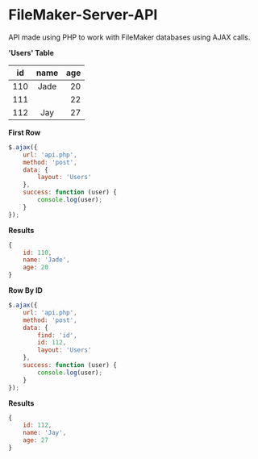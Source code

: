 # FileMaker-Server-API

API made using PHP to work with FileMaker databases using AJAX calls.

__'Users' Table__

| id       | name      | age    |
| -------- |:---------:| ------:|
| 110      | Jade      | 20     |
| 111      |           | 22     |
| 112      | Jay       | 27     |


__First Row__
```js
$.ajax({
    url: 'api.php',
    method: 'post',
    data: {
        layout: 'Users'
    },
    success: function (user) {
        console.log(user);
    }
});
```

__Results__
```js
{
    id: 110,
    name: 'Jade',
    age: 20
}
```

__Row By ID__
```js
$.ajax({
    url: 'api.php',
    method: 'post',
    data: {
        find: 'id',
        id: 112,
        layout: 'Users'
    },
    success: function (user) {
        console.log(user);
    }
});
```

__Results__
```js
{
    id: 112,
    name: 'Jay',
    age: 27
}
```